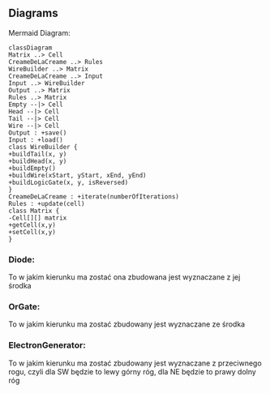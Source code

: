 ## Diagrams

Mermaid Diagram:

```mermaid
classDiagram
Matrix ..> Cell
CreameDeLaCreame ..> Rules
WireBuilder ..> Matrix
CreameDeLaCreame ..> Input
Input ..> WireBuilder
Output ..> Matrix
Rules ..> Matrix
Empty --|> Cell
Head --|> Cell
Tail --|> Cell
Wire --|> Cell
Output : +save()
Input : +load()
class WireBuilder {
+buildTail(x, y)
+buildHead(x, y)
+buildEmpty()
+buildWire(xStart, yStart, xEnd, yEnd)
+buildLogicGate(x, y, isReversed)
}
CreameDeLaCreame : +iterate(numberOfIterations)
Rules : +update(cell)
class Matrix {
-Cell[][] matrix
+getCell(x,y)
+setCell(x,y)
}
```

### Diode:

To w jakim kierunku ma zostać ona zbudowana jest wyznaczane z jej środka

### OrGate:

To w jakim kierunku ma zostać zbudowany jest wyznaczane ze środka

### ElectronGenerator:

To w jakim kierunku ma zostać zbudowany jest wyznaczane z przeciwnego rogu, czyli dla SW będzie to lewy górny róg, dla
NE będzie to prawy dolny róg